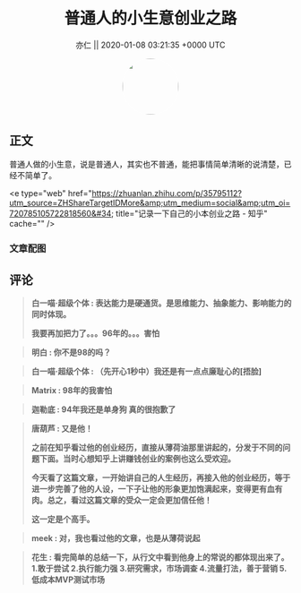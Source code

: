 <h1 align="center">普通人的小生意创业之路</h1>




<p align="center">
    <a>亦仁 || 2020-01-08 03:21:35 &#43;0000 UTC</a>
</p>

<div align="center">
    <img src="https://images.zsxq.com/Fn3NQqCN8nuGF86yZPXSbEsl0mb3?e=1590940799&amp;token=kIxbL07-8jAj8w1n4s9zv64FuZZNEATmlU_Vm6zD:pfbNc8W3hS0oYG_hyXXh_rHMHuc=" width="100" height="100" style="border:1px solid;border-radius:50%; color:#ffffff"/>
</div>




## 正文

<div>
普通人做的小生意，说是普通人，其实也不普通，能把事情简单清晰的说清楚，已经不简单了。

&lt;e type=&#34;web&#34; href=&#34;https://zhuanlan.zhihu.com/p/35795112?utm_source=ZHShareTargetIDMore&amp;utm_medium=social&amp;utm_oi=720785105722818560&#34; title=&#34;记录一下自己的小本创业之路 - 知乎&#34; cache=&#34;&#34; /&gt;
</div>

### 文章配图

<div class="image" align="center">

</div>


## 评论

<div align="left">
<div>

<blockquote >
<span> <strong>白一喵·超级个体 : 表达能力是硬通货。是思维能力、抽象能力、影响能力的同时体现。

我要再加把力了。。。96年的。。。害怕 </strong></span>
</blockquote>

<blockquote >
<span> <strong>明白 : 你不是98的吗？ </strong></span>
</blockquote>

<blockquote >
<span> <strong>白一喵·超级个体 : （先开心1秒中）我还是有一点点廉耻心的[捂脸] </strong></span>
</blockquote>

<blockquote >
<span> <strong>Matrix : 98年的我害怕 </strong></span>
</blockquote>

<blockquote >
<span> <strong>迦勒底 : 94年我还是单身狗 真的很抱歉了 </strong></span>
</blockquote>

<blockquote >
<span> <strong>唐葫芦 : 又是他！

之前在知乎看过他的创业经历，直接从薄荷油那里讲起的，分发于不同的问题下面。当时心想知乎上讲赚钱创业的案例也这么受欢迎。

今天看了这篇文章，一开始讲自己的人生经历，再接入他的创业经历，等于进一步完善了他的人设，一下子让他的形象更加饱满起来，变得更有血有肉。总之，看过这篇文章的受众一定会更加信任他！

这一定是个高手。 </strong></span>
</blockquote>

<blockquote >
<span> <strong>meek : 对，我也看过他的文章，也是从薄荷说起 </strong></span>
</blockquote>

<blockquote >
<span> <strong>花生 : 看完简单的总结一下，从行文中看到他身上的常说的都体现出来了。
1.敢于尝试
2.执行能力强
3.研究需求，市场调查
4.流量打法，善于营销
5.低成本MVP测试市场 </strong></span>
</blockquote>

</div>
</div>